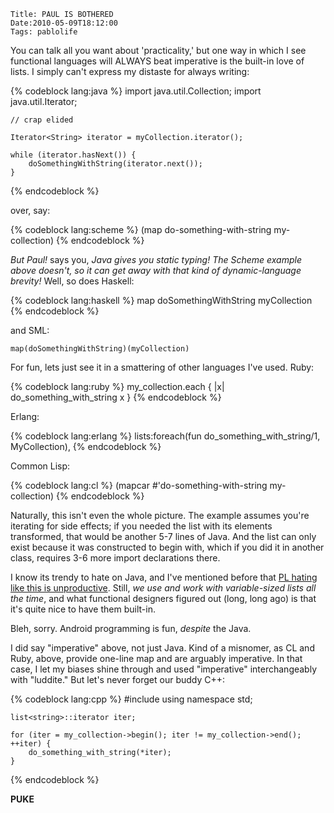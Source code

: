     Title: PAUL IS BOTHERED
    Date:2010-05-09T18:12:00
    Tags: pablolife

You can talk all you want about 'practicality,' but one way in which I see
functional languages will ALWAYS beat imperative is the built-in love of
lists. I simply can't express my distaste for always writing:


{% codeblock lang:java %}
    import java.util.Collection;
    import java.util.Iterator;

    // crap elided

    Iterator<String> iterator = myCollection.iterator();

    while (iterator.hasNext()) {
        doSomethingWithString(iterator.next());
    }
{% endcodeblock %}

over, say:

{% codeblock lang:scheme %}
    (map do-something-with-string my-collection)
{% endcodeblock %}

_But Paul!_ says you, _Java gives you static typing! The Scheme example above
doesn't, so it can get away with that kind of dynamic-language brevity!_ Well,
so does Haskell:

{% codeblock lang:haskell %}
    map doSomethingWithString myCollection
{% endcodeblock %}

and SML:

    map(doSomethingWithString)(myCollection)

For fun, lets just see it in a smattering of other languages I've used. Ruby:

{% codeblock lang:ruby %}
    my_collection.each { |x| do_something_with_string x }
{% endcodeblock %}

Erlang:

{% codeblock lang:erlang %}
    lists:foreach(fun do_something_with_string/1, MyCollection),
{% endcodeblock %}

Common Lisp:

{% codeblock lang:cl %}
    (mapcar #'do-something-with-string my-collection)
{% endcodeblock %}

Naturally, this isn't even the whole picture. The example assumes you're
iterating for side effects; if you needed the list with its elements
transformed, that would be another 5-7 lines of Java. And the list can only
exist because it was constructed to begin with, which if you did it in another
class, requires 3-6 more import declarations there.

I know its trendy to hate on Java, and I've mentioned before that [PL hating
like this is unproductive][1]. Still, _we use and work with variable-sized
lists all the time_, and what functional designers figured out (long, long
ago) is that it's quite nice to have them built-in.


Bleh, sorry. Android programming is fun, _despite_ the Java.

I did say "imperative" above, not just Java. Kind of a misnomer, as CL and
Ruby, above, provide one-line map and are arguably imperative. In that case, I
let my biases shine through and used "imperative" interchangeably with
"luddite." But let's never forget our buddy C++:

{% codeblock lang:cpp %}
    #include <list>
    using namespace std;

    list<string>::iterator iter;

    for (iter = my_collection->begin(); iter != my_collection->end(); ++iter) {
        do_something_with_string(*iter);
    }
{% endcodeblock %}

**PUKE**


   [1]: http://www.morepaul.com/2010/03/on-how-knowledge-turns-to-snobbery.html
